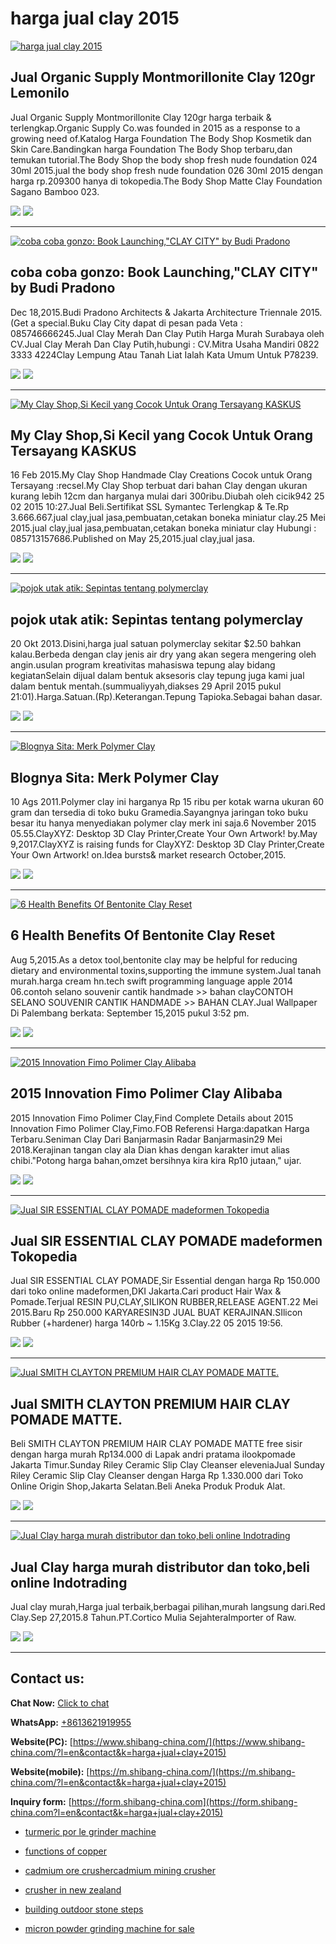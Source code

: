 # harga jual clay 2015

<a href="https://swt.shibang-china.com/?l=en&img&k=harga+jual+clay+2015" target="_blank">![harga jual clay 2015](http://static.shibang-china.com/all-800x300/9.jpg)</a>

## Jual Organic Supply Montmorillonite Clay 120gr Lemonilo
Jual Organic Supply Montmorillonite Clay 120gr harga terbaik &amp; terlengkap.Organic Supply Co.was founded in 2015 as a response to a growing need of.Katalog Harga Foundation The Body Shop Kosmetik dan Skin Care.Bandingkan harga Foundation The Body Shop terbaru,dan temukan tutorial.The Body Shop the body shop fresh nude foundation 024 30ml 2015.jual the body shop fresh nude foundation 026 30ml 2015 dengan harga rp.209300 hanya di tokopedia.The Body Shop Matte Clay Foundation Sagano Bamboo 023.


<a href="https://whatsapp.shibangsoft.com/WhatsApp.php" target="_blank" title="WhatsApp">![](http://static.shibang-china.com/icon/whatsapp.png)</a> <a href="https://swt.shibang-china.com/?l=en&icon&k=harga+jual+clay+2015" target="_blank">![](http://static.shibang-china.com/icon/chat-en.png)</a>

---

<a href="https://swt.shibang-china.com/?l=en&img&k=harga+jual+clay+2015" target="_blank">![coba coba gonzo: Book Launching,&quot;CLAY CITY&quot; by Budi Pradono](http://static.shibang-china.com/all-800x300/399.jpg)</a>

## coba coba gonzo: Book Launching,&quot;CLAY CITY&quot; by Budi Pradono
Dec 18,2015.Budi Pradono Architects &amp; Jakarta Architecture Triennale 2015.(Get a special.Buku Clay City dapat di pesan pada Veta : 085746666245.Jual Clay Merah Dan Clay Putih Harga Murah Surabaya oleh CV.Jual Clay Merah Dan Clay Putih,hubungi : CV.Mitra Usaha Mandiri 0822 3333 4224Clay Lempung Atau Tanah Liat Ialah Kata Umum Untuk P78239.


<a href="https://whatsapp.shibangsoft.com/WhatsApp.php" target="_blank" title="WhatsApp">![](http://static.shibang-china.com/icon/whatsapp.png)</a> <a href="https://swt.shibang-china.com/?l=en&icon&k=harga+jual+clay+2015" target="_blank">![](http://static.shibang-china.com/icon/chat-en.png)</a>

---

<a href="https://swt.shibang-china.com/?l=en&img&k=harga+jual+clay+2015" target="_blank">![My Clay Shop,Si Kecil yang Cocok Untuk Orang Tersayang KASKUS](http://static.shibang-china.com/all-800x300/810.jpg)</a>

## My Clay Shop,Si Kecil yang Cocok Untuk Orang Tersayang KASKUS
16 Feb 2015.My Clay Shop Handmade Clay Creations Cocok untuk Orang Tersayang :recsel.My Clay Shop terbuat dari bahan Clay dengan ukuran kurang lebih 12cm dan harganya mulai dari 300ribu.Diubah oleh cicik942 25 02 2015 10:27.Jual Beli.Sertifikat SSL Symantec Terlengkap &amp; Te.Rp 3.666.667.jual clay,jual jasa,pembuatan,cetakan boneka miniatur clay.25 Mei 2015.jual clay,jual jasa,pembuatan,cetakan boneka miniatur clay Hubungi : 085713157686.Published on May 25,2015.jual clay,jual jasa.


<a href="https://whatsapp.shibangsoft.com/WhatsApp.php" target="_blank" title="WhatsApp">![](http://static.shibang-china.com/icon/whatsapp.png)</a> <a href="https://swt.shibang-china.com/?l=en&icon&k=harga+jual+clay+2015" target="_blank">![](http://static.shibang-china.com/icon/chat-en.png)</a>

---

<a href="https://swt.shibang-china.com/?l=en&img&k=harga+jual+clay+2015" target="_blank">![pojok utak atik: Sepintas tentang polymerclay](http://static.shibang-china.com/all-800x300/734.jpg)</a>

## pojok utak atik: Sepintas tentang polymerclay
20 Okt 2013.Disini,harga jual satuan polymerclay sekitar $2.50 bahkan kalau.Berbeda dengan clay jenis air dry yang akan segera mengering oleh angin.usulan program kreativitas mahasiswa tepung alay bidang kegiatanSelain dijual dalam bentuk aksesoris clay tepung juga kami jual dalam bentuk mentah.(summualiyyah,diakses 29 April 2015 pukul 21:01).Harga.Satuan.(Rp).Keterangan.Tepung Tapioka.Sebagai bahan dasar.


<a href="https://whatsapp.shibangsoft.com/WhatsApp.php" target="_blank" title="WhatsApp">![](http://static.shibang-china.com/icon/whatsapp.png)</a> <a href="https://swt.shibang-china.com/?l=en&icon&k=harga+jual+clay+2015" target="_blank">![](http://static.shibang-china.com/icon/chat-en.png)</a>

---

<a href="https://swt.shibang-china.com/?l=en&img&k=harga+jual+clay+2015" target="_blank">![Blognya Sita: Merk Polymer Clay](http://static.shibang-china.com/all-800x300/194.jpg)</a>

## Blognya Sita: Merk Polymer Clay
10 Ags 2011.Polymer clay ini harganya Rp 15 ribu per kotak warna ukuran 60 gram dan tersedia di toko buku Gramedia.Sayangnya jaringan toko buku besar itu hanya menyediakan polymer clay merk ini saja.6 November 2015 05.55.ClayXYZ: Desktop 3D Clay Printer,Create Your Own Artwork! by.May 9,2017.ClayXYZ is raising funds for ClayXYZ: Desktop 3D Clay Printer,Create Your Own Artwork! on.Idea bursts&amp; market research October,2015.


<a href="https://whatsapp.shibangsoft.com/WhatsApp.php" target="_blank" title="WhatsApp">![](http://static.shibang-china.com/icon/whatsapp.png)</a> <a href="https://swt.shibang-china.com/?l=en&icon&k=harga+jual+clay+2015" target="_blank">![](http://static.shibang-china.com/icon/chat-en.png)</a>

---

<a href="https://swt.shibang-china.com/?l=en&img&k=harga+jual+clay+2015" target="_blank">![6 Health Benefits Of Bentonite Clay Reset](http://static.shibang-china.com/all-800x300/1420.jpg)</a>

## 6 Health Benefits Of Bentonite Clay Reset
Aug 5,2015.As a detox tool,bentonite clay may be helpful for reducing dietary and environmental toxins,supporting the immune system.Jual tanah murah.harga cream hn.tech swift programming language apple 2014 06.contoh selano souvenir cantik handmade &gt;&gt; bahan clayCONTOH SELANO SOUVENIR CANTIK HANDMADE &gt;&gt; BAHAN CLAY.Jual Wallpaper Di Palembang berkata: September 15,2015 pukul 3:52 pm.


<a href="https://whatsapp.shibangsoft.com/WhatsApp.php" target="_blank" title="WhatsApp">![](http://static.shibang-china.com/icon/whatsapp.png)</a> <a href="https://swt.shibang-china.com/?l=en&icon&k=harga+jual+clay+2015" target="_blank">![](http://static.shibang-china.com/icon/chat-en.png)</a>

---

<a href="https://swt.shibang-china.com/?l=en&img&k=harga+jual+clay+2015" target="_blank">![2015 Innovation Fimo Polimer Clay Alibaba](http://static.shibang-china.com/all-800x300/1334.jpg)</a>

## 2015 Innovation Fimo Polimer Clay Alibaba
2015 Innovation Fimo Polimer Clay,Find Complete Details about 2015 Innovation Fimo Polimer Clay,Fimo.FOB Referensi Harga:dapatkan Harga Terbaru.Seniman Clay Dari Banjarmasin Radar Banjarmasin29 Mei 2018.Kerajinan tangan clay ala Dian khas dengan karakter imut alias chibi.&quot;Potong harga bahan,omzet bersihnya kira kira Rp10 jutaan,&quot; ujar.


<a href="https://whatsapp.shibangsoft.com/WhatsApp.php" target="_blank" title="WhatsApp">![](http://static.shibang-china.com/icon/whatsapp.png)</a> <a href="https://swt.shibang-china.com/?l=en&icon&k=harga+jual+clay+2015" target="_blank">![](http://static.shibang-china.com/icon/chat-en.png)</a>

---

<a href="https://swt.shibang-china.com/?l=en&img&k=harga+jual+clay+2015" target="_blank">![Jual SIR ESSENTIAL CLAY POMADE madeformen Tokopedia](http://static.shibang-china.com/all-800x300/991.jpg)</a>

## Jual SIR ESSENTIAL CLAY POMADE madeformen Tokopedia
Jual SIR ESSENTIAL CLAY POMADE,Sir Essential dengan harga Rp 150.000 dari toko online madeformen,DKI Jakarta.Cari product Hair Wax &amp; Pomade.Terjual RESIN PU,CLAY,SILIKON RUBBER,RELEASE AGENT.22 Mei 2015.Baru Rp 250.000 KARYARESIN3D JUAL BUAT KERAJINAN.SIlicon Rubber (+hardener) harga 140rb ~ 1.15Kg 3.Clay.22 05 2015 19:56.


<a href="https://whatsapp.shibangsoft.com/WhatsApp.php" target="_blank" title="WhatsApp">![](http://static.shibang-china.com/icon/whatsapp.png)</a> <a href="https://swt.shibang-china.com/?l=en&icon&k=harga+jual+clay+2015" target="_blank">![](http://static.shibang-china.com/icon/chat-en.png)</a>

---

<a href="https://swt.shibang-china.com/?l=en&img&k=harga+jual+clay+2015" target="_blank">![Jual SMITH CLAYTON PREMIUM HAIR CLAY POMADE MATTE.](http://static.shibang-china.com/all-800x300/578.jpg)</a>

## Jual SMITH CLAYTON PREMIUM HAIR CLAY POMADE MATTE.
Beli SMITH CLAYTON PREMIUM HAIR CLAY POMADE MATTE free sisir dengan harga murah Rp134.000 di Lapak andri pratama ilookpomade Jakarta Timur.Sunday Riley Ceramic Slip Clay Cleanser eleveniaJual Sunday Riley Ceramic Slip Clay Cleanser dengan Harga Rp 1.330.000 dari Toko Online Origin Shop,Jakarta Selatan.Beli Aneka Produk Produk Alat.


<a href="https://whatsapp.shibangsoft.com/WhatsApp.php" target="_blank" title="WhatsApp">![](http://static.shibang-china.com/icon/whatsapp.png)</a> <a href="https://swt.shibang-china.com/?l=en&icon&k=harga+jual+clay+2015" target="_blank">![](http://static.shibang-china.com/icon/chat-en.png)</a>

---

<a href="https://swt.shibang-china.com/?l=en&img&k=harga+jual+clay+2015" target="_blank">![Jual Clay harga murah distributor dan toko,beli online Indotrading](http://static.shibang-china.com/all-800x300/1321.jpg)</a>

## Jual Clay harga murah distributor dan toko,beli online Indotrading
Jual clay murah,Harga jual terbaik,berbagai pilihan,murah langsung dari.Red Clay.Sep 27,2015.8 Tahun.PT.Cortico Mulia SejahteraImporter of Raw.

<a href="https://whatsapp.shibangsoft.com/WhatsApp.php" target="_blank" title="WhatsApp">![](http://static.shibang-china.com/icon/whatsapp.png)</a> <a href="https://swt.shibang-china.com/?l=en&icon&k=harga+jual+clay+2015" target="_blank">![](http://static.shibang-china.com/icon/chat-en.png)</a>

---
## Contact us:

**Chat Now:** [Click to chat](https://swt.shibang-china.com?l=en&contact&k=harga+jual+clay+2015)

**WhatsApp:**  [+8613621919955](https://whatsapp.shibangsoft.com/WhatsApp.php)

**Website(PC):** [https://www.shibang-china.com/](https://www.shibang-china.com/?l=en&contact&k=harga+jual+clay+2015)

**Website(mobile):** [https://m.shibang-china.com/](https://m.shibang-china.com/?l=en&contact&k=harga+jual+clay+2015)

**Inquiry form:** [https://form.shibang-china.com](https://form.shibang-china.com?l=en&contact&k=harga+jual+clay+2015)

* [turmeric por le grinder machine](../136/turmeric%20por%20le%20grinder%20machine.md)

* [functions of copper](../140/functions%20of%20copper.md)

* [cadmium ore crushercadmium mining crusher](../136/cadmium%20ore%20crushercadmium%20mining%20crusher.md)

* [crusher in new zealand](../130/crusher%20in%20new%20zealand.md)

* [building outdoor stone steps](../137/building%20outdoor%20stone%20steps.md)

* [micron powder grinding machine for sale](../131/micron%20powder%20grinding%20machine%20for%20sale.md)